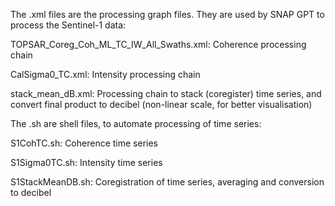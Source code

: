 The .xml files are the processing graph files. They are used by SNAP GPT to process the Sentinel-1 data:

TOPSAR_Coreg_Coh_ML_TC_IW_All_Swaths.xml: Coherence processing chain

CalSigma0_TC.xml: Intensity processing chain

stack_mean_dB.xml: Processing chain to stack (coregister) time series, and convert final product to decibel (non-linear scale, for better visualisation)

The .sh are shell files, to automate processing of time series:

S1CohTC.sh: Coherence time series

S1Sigma0TC.sh: Intensity time series

S1StackMeanDB.sh: Coregistration of time series, averaging and conversion to decibel

